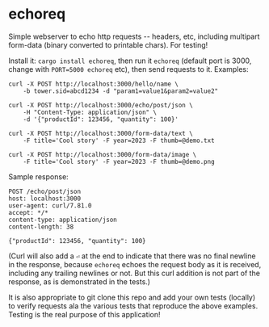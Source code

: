 # echoreq
Simple webserver to echo http requests -- headers, etc, including multipart form-data (binary converted to printable chars). For testing!

Install it: `cargo install echoreq`, then run it `echoreq` (default port is 3000, change with `PORT=5000 echoreq` etc), then send requests to it. Examples:

```
curl -X POST http://localhost:3000/hello/name \
    -b tower.sid=abcd1234 -d "param1=value1&param2=value2"

curl -X POST http://localhost:3000/echo/post/json \
    -H "Content-Type: application/json" \
    -d '{"productId": 123456, "quantity": 100}'

curl -X POST http://localhost:3000/form-data/text \
    -F title='Cool story' -F year=2023 -F thumb=@demo.txt

curl -X POST http://localhost:3000/form-data/image \
    -F title='Cool story' -F year=2023 -F thumb=@demo.png
```

Sample response:
```
POST /echo/post/json
host: localhost:3000
user-agent: curl/7.81.0
accept: */*
content-type: application/json
content-length: 38

{"productId": 123456, "quantity": 100}
```

(Curl will also add a `⏎` at the end to indicate that there was no final newline in the response, because `echoreq` echoes the request body as it is received, including any trailing newlines or not. But this curl addition is not part of the response, as is demonstrated in the tests.)

It is also appropriate to git clone this repo and add your own tests (locally) to verify requests ala the various tests that reproduce the above examples. Testing is the real purpose of this application!
